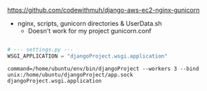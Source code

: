 https://github.com/codewithmuh/django-aws-ec2-nginx-gunicorn
* nginx, scripts, gunicorn directories & UserData.sh
  * Doesn't work for my project
gunicorn.conf
```

```
```python
# --- settings.py ---
WSGI_APPLICATION = "djangoProject.wsgi.application"
```
```
command=/home/ubuntu/env/bin/djangoProject --workers 3 --bind unix:/home/ubuntu/djangoProject/app.sock djangoProject.wsgi.application
```

